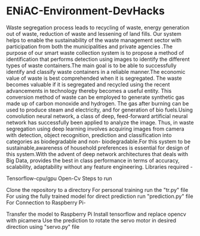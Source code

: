 # ENiAC-Environment-DevHacks
Waste segregation process leads to recycling of waste, energy generation out of waste, reduction of waste and lessening of land fills. Our system helps to enable the sustainability of the waste management sector with participation from both the municipalities and private agencies .The purpose of our smart waste collection system is to propose a method of identification that performs detection using images to identify the different types of waste containers.The main goal is to be able to successfully identify and classify waste containers in a reliable manner.The economic value of waste is best comprehended when it is segregated. The waste becomes valuable if it is segregated and recycled using the recent advancements in technology thereby becomes a useful entity. This conversion method of waste can be employed to generate synthetic gas made up of carbon monoxide and hydrogen. The gas after burning can be used to produce steam and electricity, and for generation of bio fuels.Using convolution neural network, a class of deep, feed-forward artificial neural network has successfully been applied to analyze the image. Thus, in waste segregation using deep learning involves acquiring images from camera with detection, object recognition, prediction and classification into categories as biodegradable and non- biodegradable.For this system to be sustainable,awareness of household preferences is essential for design of this system.With the advent of deep network architectures that deals with Big Data, provides the best in class performance in terms of accuracy, scalability, adaptability without any feature engineering.
Libraries required -

Tensorflow-cpu/gpu
Open-Cv
Steps to run

Clone the repository to a directory
For personal training run the "tr.py" file
For using the fully trained model for direct prediction run "prediction.py" file
For Connection to Raspberry Pi-

Transfer the model to Raspberry Pi
Install tensorflow and replace opencv with picamera
Use the prediction to rotate the servo motor in desired direction using "servo.py" file
